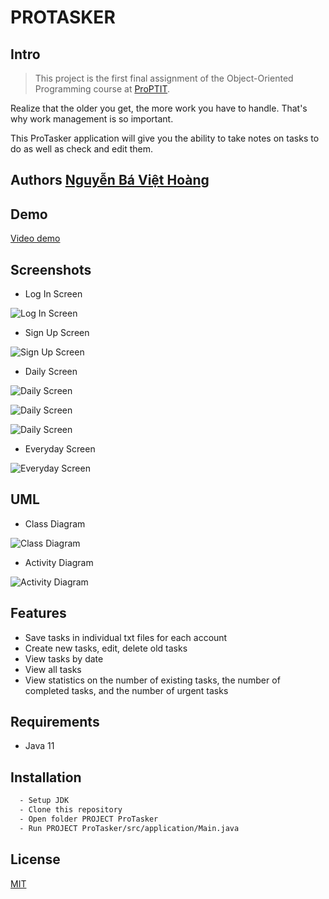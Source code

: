 
# PROTASKER

## Intro

> This project is the first final assignment of the Object-Oriented Programming course at [ProPTIT](https://proptit.com/).

Realize that the older you get, the more work you have to handle. That's why work management is so important.

This ProTasker application will give you the ability to take notes on tasks to do as well as check and edit them.

## Authors [Nguyễn Bá Việt Hoàng](https://github.com/littlepsyduck)

## Demo

[Video demo](https://youtu.be/6x8AIYJMOJo)

## Screenshots

- Log In Screen

![Log In Screen](DemoImage//LogInScreen.png)

- Sign Up Screen

![Sign Up Screen](DemoImage//SignUpScreen.png)

- Daily Screen

![Daily Screen](DemoImage//DailyScreen.png)

![Daily Screen](DemoImage//DailyScreen2.png)

![Daily Screen](DemoImage/DailyScreen3.png)

- Everyday Screen

![Everyday Screen](DemoImage//EverydayScreen.png)

## UML

- Class Diagram

![Class Diagram](UML//ProTaskerClassDiagram.png)

- Activity Diagram

![Activity Diagram](UML//ProTaskerActivityDiagram.png)

## Features

- Save tasks in individual txt files for each account
- Create new tasks, edit, delete old tasks
- View tasks by date
- View all tasks
- View statistics on the number of existing tasks, the number of completed tasks, and the number of urgent tasks

## Requirements

- Java 11 

## Installation

```bash
  - Setup JDK
  - Clone this repository
  - Open folder PROJECT ProTasker
  - Run PROJECT ProTasker/src/application/Main.java
```

## License

[MIT](https://choosealicense.com/licenses/mit/)
